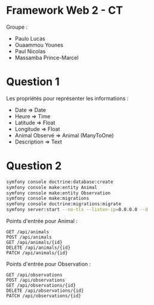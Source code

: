 # Framework Web 2 - CT

Groupe :

- Paulo Lucas
- Ouaammou Younes
- Paul Nicolas
- Massamba Prince-Marcel

# Question 1

Les propriétés pour représenter les informations : 

- Date => Date
- Heure => Time
- Latitude => Float
- Longitude => Float
- Animal Observé => Animal (ManyToOne)
- Description => Text

# Question 2

```bash
symfony console doctrine:database:create
symfony console make:entity Animal
symfony console make:entity Observation
symfony console make:migrations
symfony console doctrine:migrations:migrate
symfony server:start --no-tls --listen-ip=0.0.0.0 --d
```

Points d'entrée pour Animal : 

```
GET /api/animals
POST /api/animals
GET /api/animals/{id}
DELETE /api/animals/{id}
PATCH /api/animals/{id}
```

Points d'entrée pour Observation : 
```
GET /api/observations
POST /api/observations
GET /api/observations/{id}
DELETE /api/observations/{id}
PATCH /api/observations/{id}
```